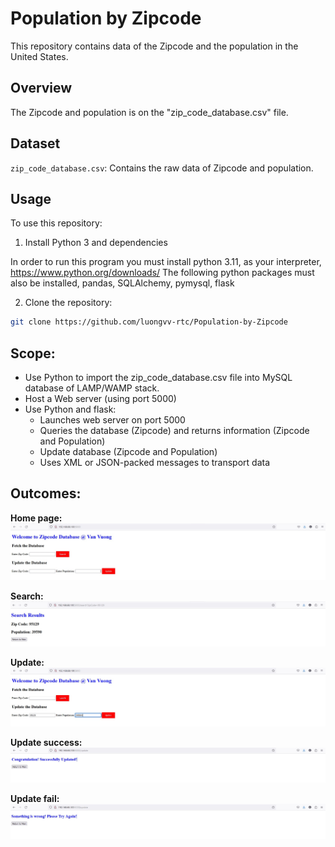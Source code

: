 # Population by Zipcode

This repository contains data of the Zipcode and the population in the United States.

## Overview

The Zipcode and population is on the "zip_code_database.csv" file.

## Dataset

`zip_code_database.csv`: Contains the raw data of Zipcode and population.

## Usage

To use this repository:

1. Install Python 3 and dependencies

In order to run this program you must install python 3.11, as your interpreter, https://www.python.org/downloads/
The following python packages must also be installed, pandas, SQLAlchemy, pymysql, flask

2. Clone the repository:

```sh
git clone https://github.com/luongvv-rtc/Population-by-Zipcode

```

## Scope:
- Use Python to import the zip_code_database.csv file into MySQL database of LAMP/WAMP stack.
- Host a Web server (using port 5000)
- Use Python and flask:
	+ Launches web server on port 5000
	+ Queries the database (Zipcode) and returns information (Zipcode and Population)
	+ Update database (Zipcode and Population)
	+ Uses XML or JSON-packed messages to transport data

## Outcomes:
**Home page:**
![Home page](Home.jpg)

**Search:**
![Search page](gofetch.jpg)

**Update:**
![Update page](update.jpg)

**Update success:**
![Update success page](update_success.jpg)

**Update fail:**
![Update fail page](update_fail.jpg)